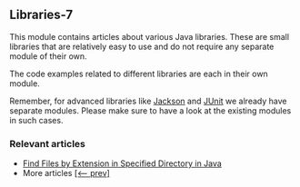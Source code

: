 ## Libraries-7

This module contains articles about various Java libraries. 
These are small libraries that are relatively easy to use and do not require any separate module of their own.

The code examples related to different libraries are each in their own module.

Remember, for advanced libraries like [Jackson](/jackson) and [JUnit](/testing-modules) we already have separate modules. Please make sure to have a look at the existing modules in such cases.

### Relevant articles
- [Find Files by Extension in Specified Directory in Java](https://www.baeldung.com/java-recursive-search-directory-extension-match)
- More articles [[<-- prev]](/libraries-6)

